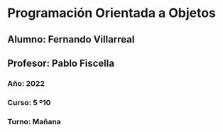 
# Programación Orientada a Objetos
## Alumno: Fernando Villarreal
## Profesor: Pablo Fiscella
### Año: 2022
### Curso: 5 º10
### Turno: Mañana
